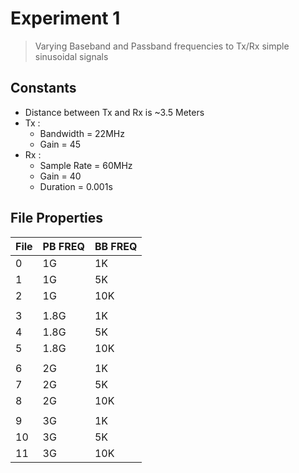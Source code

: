 # Experiment 1
>Varying Baseband and Passband frequencies to Tx/Rx simple sinusoidal signals

## Constants
- Distance between Tx and Rx is ~3.5 Meters
- Tx :
    - Bandwidth = 22MHz
    - Gain = 45
- Rx :
    - Sample Rate = 60MHz
    - Gain = 40
    - Duration = 0.001s

## File Properties

| File | PB FREQ | BB FREQ |
| ---- | ------- | ------- |
| 0 | 1G | 1K |
| 1 | 1G | 5K |
| 2 | 1G | 10K |
| | | |
| 3 | 1.8G | 1K |
| 4 | 1.8G | 5K |
| 5 | 1.8G | 10K |
| | | |
| 6 | 2G | 1K |
| 7 | 2G | 5K |
| 8 | 2G | 10K |
| | | |
| 9 | 3G | 1K |
| 10 | 3G | 5K |
| 11 | 3G | 10K |